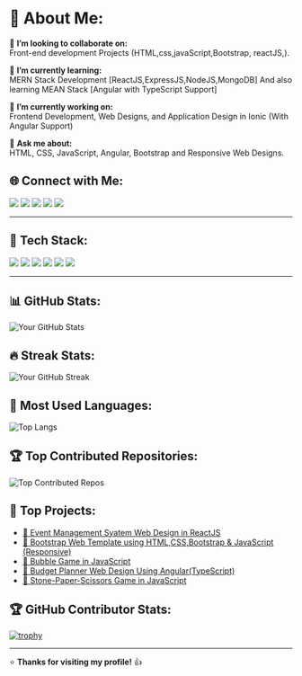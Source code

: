 <h1 align="left">💫 About Me:</h1>


🤝 **I’m looking to collaborate on:**  
Front-end development Projects (HTML,css,javaScript,Bootstrap, reactJS,).


🌱 **I’m currently learning:**  
MERN Stack Development [ReactJS,ExpressJS,NodeJS,MongoDB] And also learning MEAN Stack [Angular with TypeScript Support]


🔭 **I’m currently working on:**  
Frontend Development, Web Designs, and Application Design in Ionic (With Angular Support)  


💬 **Ask me about:**  
HTML, CSS, JavaScript, Angular, Bootstrap and Responsive Web Designs. 



## 🌐 Connect with Me:

<p align="left">
  <a href="mailto:vivekshukla8091@gmail.com"><img src="https://img.shields.io/badge/Email-D14836?style=for-the-badge&logo=gmail&logoColor=white"></a>
  <a href="https://www.linkedin.com/in/vivek-shukla-b26966276/" target="_blank"><img src="https://img.shields.io/badge/LinkedIn-0077B5?style=for-the-badge&logo=linkedin&logoColor=white"></a>
  <a href="https://github.com/vivek8091" target="_blank"><img src="https://img.shields.io/badge/GitHub-181717?style=for-the-badge&logo=github&logoColor=white"></a>
  <a href="https://www.instagram.com/vivek_shukla_9901/" target="_blank"><img src="https://img.shields.io/badge/Instagram-E4405F?style=for-the-badge&logo=instagram&logoColor=white"></a>
  <a href="https://x.com/vivek_shuk10984" target="_blank"><img src="https://img.shields.io/badge/Twitter-1DA1F2?style=for-the-badge&logo=twitter&logoColor=white"></a>
</p>

---

## 📌 Tech Stack:

<p align="left">
  <img src="https://img.shields.io/badge/JavaScript-F7DF1E?style=for-the-badge&logo=javascript&logoColor=black">
  <img src="https://img.shields.io/badge/React-61DAFB?style=for-the-badge&logo=react&logoColor=black">
  <img src="https://img.shields.io/badge/Angular-DD0031?style=for-the-badge&logo=angular&logoColor=white">
  <img src="https://img.shields.io/badge/HTML5-E34F26?style=for-the-badge&logo=html5&logoColor=white">
  <img src="https://img.shields.io/badge/CSS3-1572B6?style=for-the-badge&logo=css3&logoColor=white">
  <img src="https://img.shields.io/badge/Bootstrap-7952B3?style=for-the-badge&logo=bootstrap&logoColor=white">
</p>

---

## 📊 GitHub Stats:
![Your GitHub Stats](https://github-readme-stats.vercel.app/api?username=vivek8091&show_icons=true&theme=dark&hide_border=true)

## 🔥 Streak Stats:
![Your GitHub Streak](https://streak-stats.demolab.com?user=vivek8091&theme=dark&hide_border=true)

## 🚀 Most Used Languages:
![Top Langs](https://github-readme-stats.vercel.app/api/top-langs/?username=vivek8091&layout=compact&theme=dark&hide_border=true)

## 🏆 Top Contributed Repositories:
![Top Contributed Repos](https://github-profile-summary-cards.vercel.app/api/cards/repos-per-language?username=vivek8091&theme=dark&hide_border=true)

## 🚀 Top Projects:
- [🔗 Event Management Syatem Web Design in ReactJS](https://github.com/vivek8091/Event-management-System-in-React-js)
- [🔗 Bootstrap Web Template using HTML,CSS,Bootstrap & JavaScript (Responsive)](https://github.com/vivek8091/Bootstrap-resonsive-template-2--append-bootstrap-)
- [🔗 Bubble Game in JavaScript](https://github.com/vivek8091/Bubble-Game-Using-JavaScript)
- [🔗 Budget Planner Web Design Using Angular(TypeScript)](https://github.com/vivek8091/budget-planner)
- [🔗 Stone-Paper-Scissors Game in JavaScript](https://github.com/vivek8091/StonePaperScissors)

## 🏆 GitHub Contributor Stats:
[![trophy](https://github-profile-trophy.vercel.app/?username=vivek8091&rank=S,A,B&theme=darkhub)](https://github.com/ryo-ma/github-profile-trophy)



---

⭐️ **Thanks for visiting my profile!** 👍
